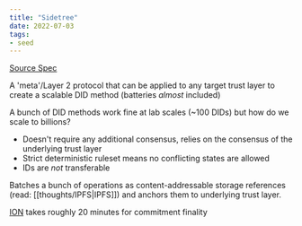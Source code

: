 ```yaml
---
title: "Sidetree"
date: 2022-07-03
tags:
- seed
---
```


[Source Spec](https://identity.foundation/sidetree/spec)

A 'meta'/Layer 2 protocol that can be applied to any target trust layer to create a scalable DID method (batteries *almost* included)

A bunch of DID methods work fine at lab scales (~100 DIDs) but how do we scale to billions?

- Doesn't require any additional consensus, relies on the consensus of the underlying trust layer
- Strict deterministic ruleset means no conflicting states are allowed
- IDs are *not* transferable

Batches a bunch of operations as content-addressable storage references (read: [[thoughts/IPFS|IPFS]]) and anchors them to underlying trust layer.

[ION](https://identity.foundation/ion/) takes roughly 20 minutes for commitment finality
